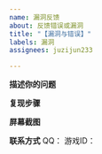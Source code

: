 ```yaml
---
name: 漏洞反馈
about: 反馈错误或漏洞
title: "【漏洞与错误】"
labels: 漏洞
assignees: juzijun233

---
```


**描述你的问题**

**复现步骤**

**屏幕截图**

**联系方式**
QQ：
游戏ID：

